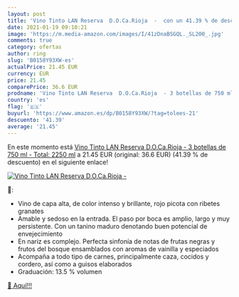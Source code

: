 ```yaml
---
layout: post
title: 'Vino Tinto LAN Reserva  D.O.Ca.Rioja  -  con un 41.39 % de descuento'
date: 2021-01-19 09:10:21
image: 'https://m.media-amazon.com/images/I/41zDnaBSGQL._SL200_.jpg'
comments: true
category: ofertas
author: ring
slug: 'B0158Y93XW-es'
actualPrice: 21.45 EUR
currency: EUR
price: 21.45
comparePrice: 36.6 EUR
prodname: 'Vino Tinto LAN Reserva  D.O.Ca.Rioja  - 3 botellas de 750 ml - Total: 2250 ml'
country: 'es'
flag: '🇪🇸'
buyurl: 'https://www.amazon.es/dp/B0158Y93XW/?tag=tolees-21'
descuento: '41.39'
average: '21.45'
---
```


En este momento está [Vino Tinto LAN Reserva  D.O.Ca.Rioja  - 3 botellas de 750 ml - Total: 2250 ml](https://www.amazon.es/dp/B0158Y93XW/?tag=tolees-21) a 21.45 EUR (original: 36.6 EUR) (41.39 %  de descuento) en el siguiente enlace!

[![Vino Tinto LAN Reserva  D.O.Ca.Rioja  - ](https://m.media-amazon.com/images/I/41zDnaBSGQL._SL200_.jpg)](https://www.amazon.es/dp/B0158Y93XW/?tag=tolees-21)

🔎:

- Vino de capa alta, de color intenso y brillante, rojo picota con ribetes granates
- Amable y sedoso en la entrada. El paso por boca es amplio, largo y muy persistente. Con un tanino maduro denotando buen potencial de envejecimiento
- En nariz es complejo. Perfecta sinfonía de notas de frutas negras y frutos del bosque ensamblados con aromas de vainilla y especiados
- Acompaña a todo tipo de carnes, principalmente caza, cocidos y cordero, así como a guisos elaborados
- Graduación: 13.5 % volumen

[🛒 Aquí!!!](https://www.amazon.es/dp/B0158Y93XW/?tag=tolees-21)
